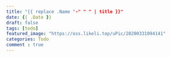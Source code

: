 ```yaml
---
title: "{{ replace .Name "-" " " | title }}"
date: {{ .Date }}
draft: false
tags: [todo]
featured_image: "https://oss.likeli.top/uPic/20200331094141"
categories: Todo
comment : true
---
```



